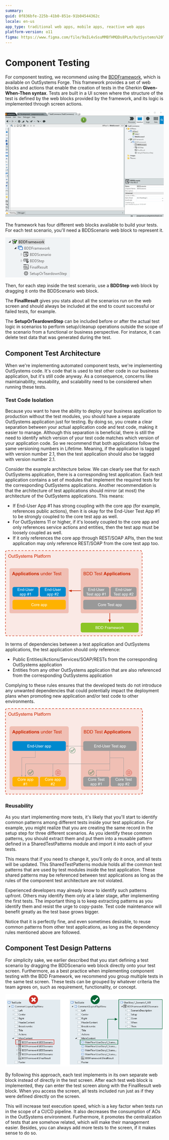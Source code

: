 ```yaml
---
summary: 
guid: 0f836bfe-225b-41b0-851e-91b04544362c
locale: en-us
app_type: traditional web apps, mobile apps, reactive web apps
platform-version: o11
figma: https://www.figma.com/file/9aIL4vSsuMMBfHMQDs8PLm/OutSystems%20Testing%20Guidelines?node-id=642:247
---
```


# Component Testing

For component testing, we recommend using the [BDDFramework](https://www.outsystems.com/forge/component-overview/1201/bddframework), which is available on OutSystems Forge. This framework provides a set of web blocks and actions that enable the creation of tests in the Gherkin **Given-When-Then syntax**. Tests are built in a UI screen where the structure of the test is defined by the web blocks provided by the framework, and its logic is implemented through screen actions.

![](images/component-bdd-create.gif?width=750)

<!-- Test Creation Example -->

The framework has four different web blocks available to build your tests. For each test scenario, you'll need a BDDScenario web block to represent it.

![Screenshot of the BDDFramework web blocks used for building test scenarios in OutSystems.](images/component-bdd-webblocks.png "BDDFramework Web Blocks")

<!-- BDDFramework Web Blocks  -->

Then, for each step inside the test scenario, use a **BDDStep** web block by dragging it onto the BDDScenario web block.

The **FinalResult** gives you stats about all the scenarios run on the web screen and should always be included at the end to count successful or failed tests, for example.

The **SetupOrTeardownStep** can be included before or after the actual test logic in scenarios to perform setup/cleanup operations outside the scope of the scenario from a functional or business perspective. For instance, it can delete test data that was generated during the test. 

## Component Test Architecture

When we're implementing automated component tests, we're implementing OutSystems code. It's code that is used to test other code in our business application, but it's still code anyway. As a consequence, concerns like maintainability, reusability, and scalability need to be considered when running these tests.

### Test Code Isolation

Because you want to have the ability to deploy your business application to production without the test modules, you should have a separate OutSystems application just for testing. By doing so, you create a clear separation between your actual application code and test code, making it easier to manage. Although this separation is beneficial, there is still the need to identify which version of your test code matches which version of your application code. So we recommend that both applications follow the same versioning numbers in Lifetime. Meaning, if the application is tagged with version number 2.1, then the test application should also be tagged with version number 2.1.

Consider the example architecture below. We can clearly see that for each OutSystems application, there is a corresponding test application. Each test application contains a set of modules that implement the required tests for the corresponding OutSystems applications. Another recommendation is that the architecture of test applications should mirror (at most) the architecture of the OutSystems applications. This means:

* If End-User App #1 has strong coupling with the core app (for example, references public actions), then it is okay for the End-User Test App #1 to be strongly coupled to the core test app as well.
* For OutSystems 11 or higher, if it's loosely coupled to the core app and only references service actions and entities, then the test app must be loosely coupled as well.
* If it only references the core app through REST/SOAP APIs, then the test application may only reference REST/SOAP from the core test app too. 

![Diagram illustrating the separation between OutSystems applications and their corresponding test applications.](images/component-test-code-isolation-1.png "Component Test Code Isolation")

In terms of dependencies between a test application and OutSystems applications, the test application should only reference: 

* Public Entities/Actions/Services/SOAP/RESTs from the corresponding OutSystems application
* Entities from any other OutSystems application that are also referenced from the corresponding OutSystems application

Complying to these rules ensures that the developed tests do not introduce any unwanted dependencies that could potentially impact the deployment plans when promoting new application and/or test code to other environments. 

![Diagram showing the allowed dependencies between a test application and OutSystems applications.](images/component-test-code-isolation-2.png "Test Application Dependencies")

### Reusability 

As you start implementing more tests, it's likely that you'll start to identify common patterns among different tests inside your test application. For example, you might realize that you are creating the same record in the setup step for three different scenarios. As you identify these common patterns, you should extract them and put them into a reusable pattern defined in a SharedTestPatterns module and import it into each of your tests.

This means that if you need to change it, you'll only do it once, and all tests will be updated. This SharedTestPatterns module holds all the common test patterns that are used by test modules inside the test application. These shared patterns may be referenced between test applications as long as the rules of the component test architecture are not violated.

Experienced developers may already know to identify such patterns upfront. Others may identify them only at a later stage, after implementing the first tests. The important thing is to keep extracting patterns as you identify them and resist the urge to copy-paste. Test code maintenance will benefit greatly as the test base grows bigger.

Notice that it is perfectly fine, and even sometimes desirable, to reuse common patterns from other test applications, as long as the dependency rules mentioned above are followed. 

## Component Test Design Patterns

For simplicity sake, we earlier described that you start defining a test scenario by dragging the BDDScenario web block directly onto your test screen. Furthermore, as a best practice when implementing component testing with the BDD Framework, we recommend you group multiple tests in the same test screen. These tests can be grouped by whatever criteria the team agrees on, such as requirement, functionality, or concept.

![Screenshot demonstrating how multiple tests are grouped in the same test screen within the OutSystems environment.](images/component-design-patterns.png "Component Test Design Patterns")

By following this approach, each test implements in its own separate web block instead of directly in the test screen. After each test web block is implemented, they can enter the test screen along with the FinalResult web block. When you access the screen, all tests included run just as if they were defined directly on the screen.

This will increase test execution speed, which is a key factor when tests run in the scope of a CI/CD pipeline. It also decreases the consumption of AOs in the OutSystems environment. Furthermore, it promotes the centralization of tests that are somehow related, which will make their management easier. Besides, you can always add more tests to the screen, if it makes sense to do so. 
